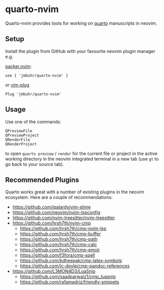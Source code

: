 # quarto-nvim

Quarto-nvim provides tools for working on [quarto](https://quarto.org/) manuscripts in neovim.

## Setup

Install the plugin from GitHub with your favourite neovim plugin manager e.g.

[packer.nvim](https://github.com/wbthomason/packer.nvim):

```
use { 'jmbuhr/quarto-nvim' }
```

or [vim-plug](https://github.com/junegunn/vim-plug)

```
Plug 'jmbuhr/quarto-nvim'
```

## Usage

Use one of the commands:

```
QPreviewFile
QPreviewProject
QRenderFile
QRenderProject
```

to open `quarto preview` / `render` for the current file
or project in the active working directory
in the neovim integrated terminal in a new tab
(use `gt` to go back to your source tab).

## Recommended Plugins

Quarto works great with a number of existing plugins
in the neovim ecosystem.
Here are a couple of recommendations:

- <https://github.com/jpalardy/vim-slime>
- <https://github.com/neovim/nvim-lspconfig>
- <https://github.com/nvim-treesitter/nvim-treesitter>
- <https://github.com/hrsh7th/nvim-cmp>
  - <https://github.com/hrsh7th/cmp-nvim-lsp>
  - <https://github.com/hrsh7th/cmp-buffer>
  - <https://github.com/hrsh7th/cmp-path>
  - <https://github.com/hrsh7th/cmp-calc>
  - <https://github.com/hrsh7th/cmp-emoji>
  - <https://github.com/f3fora/cmp-spell>
  - <https://github.com/kdheepak/cmp-latex-symbols>
  - <https://github.com/jc-doyle/cmp-pandoc-references>
- <https://github.com/L3MON4D3/LuaSnip>
  - <https://github.com/saadparwaiz1/cmp_luasnip>
  - <https://github.com/rafamadriz/friendly-snippets>


